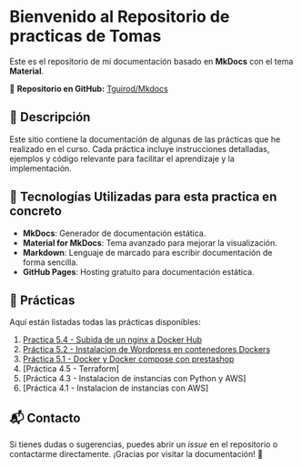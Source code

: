 # Bienvenido al Repositorio de practicas de Tomas

Este es el repositorio de mi documentación basado en **MkDocs** con el tema **Material**.

📌 **Repositorio en GitHub:** [Tguirod/Mkdocs](https://github.com/Tguirod/Mkdocs)

## 📖 Descripción
Este sitio contiene la documentación de algunas de las prácticas que he realizado en el curso. Cada práctica incluye instrucciones detalladas, ejemplos y código relevante para facilitar el aprendizaje y la implementación.

## 🚀 Tecnologías Utilizadas para esta practica en concreto
- **MkDocs**: Generador de documentación estática.
- **Material for MkDocs**: Tema avanzado para mejorar la visualización.
- **Markdown**: Lenguaje de marcado para escribir documentación de forma sencilla.
- **GitHub Pages**: Hosting gratuito para documentación estática.

## 📖 Prácticas
Aquí están listadas todas las prácticas disponibles:

1. [Practica 5.4 - Subida de un nginx a Docker Hub](practica1.md)
2. [Práctica 5.2 - Instalacion de Wordpress en contenedores Dockers](practica2.md)
3. [Práctica 5.1 - Docker y Docker compose con prestashop](practica3.md)
4. [Práctica 4.5 - Terraform]
5. [Práctica 4.3 - Instalacion de instancias con Python y AWS]
6. [Práctica 4.1 - Instalacion de instancias con AWS]

## 📬 Contacto
Si tienes dudas o sugerencias, puedes abrir un *issue* en el repositorio o contactarme directamente. ¡Gracias por visitar la documentación! 🚀
